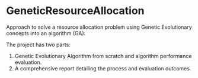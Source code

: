 # GeneticResourceAllocation

Approach to solve a resource allocation problem using Genetic Evolutionary concepts into an algorithm (GA).

The project has two parts:

1. Genetic Evolutionary Algorithm from scratch and algorithm performance evaluation.
2. A comprehensive report detailing the process and evaluation outcomes.
